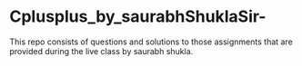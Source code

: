 # Cplusplus_by_saurabhShuklaSir-
This repo consists of questions and solutions to those assignments that are provided during the live class by saurabh shukla.
